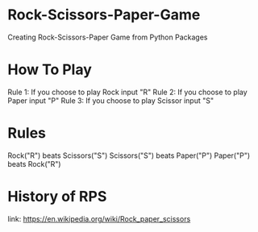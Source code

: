 # Rock-Scissors-Paper-Game
Creating Rock-Scissors-Paper Game from Python Packages
 # How To Play 
 Rule 1: If you choose to play Rock input "R"
 Rule 2: If you choose to play Paper input "P"
 Rule 3: If you choose to play Scissor input "S"
 
 # Rules
 Rock("R") beats Scissors("S")
 Scissors("S") beats Paper("P")
 Paper("P") beats Rock("R")
 
 # History of RPS
 link: https://en.wikipedia.org/wiki/Rock_paper_scissors
